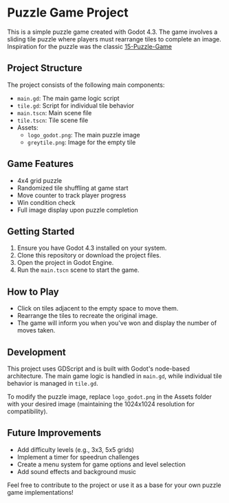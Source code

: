 # Puzzle Game Project

This is a simple puzzle game created with Godot 4.3.
The game involves a sliding tile puzzle where players must rearrange tiles to complete an image.
Inspiration for the puzzle was the classic [15-Puzzle-Game](https://en.wikipedia.org/wiki/15_puzzle)

## Project Structure

The project consists of the following main components:

- `main.gd`: The main game logic script
- `tile.gd`: Script for individual tile behavior
- `main.tscn`: Main scene file
- `tile.tscn`: Tile scene file
- Assets:
  - `logo_godot.png`: The main puzzle image
  - `greytile.png`: Image for the empty tile

## Game Features

- 4x4 grid puzzle
- Randomized tile shuffling at game start
- Move counter to track player progress
- Win condition check
- Full image display upon puzzle completion

## Getting Started

1. Ensure you have Godot 4.3 installed on your system.
2. Clone this repository or download the project files.
3. Open the project in Godot Engine.
4. Run the `main.tscn` scene to start the game.

## How to Play

- Click on tiles adjacent to the empty space to move them.
- Rearrange the tiles to recreate the original image.
- The game will inform you when you've won and display the number of moves taken.

## Development

This project uses GDScript and is built with Godot's node-based architecture. The main game logic is handled in `main.gd`, while individual tile behavior is managed in `tile.gd`.

To modify the puzzle image, replace `logo_godot.png` in the Assets folder with your desired image (maintaining the 1024x1024 resolution for compatibility).

## Future Improvements

- Add difficulty levels (e.g., 3x3, 5x5 grids)
- Implement a timer for speedrun challenges
- Create a menu system for game options and level selection
- Add sound effects and background music

Feel free to contribute to the project or use it as a base for your own puzzle game implementations!
